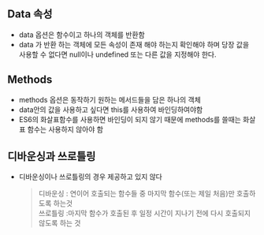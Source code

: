 ## Data 속성
- data 옵션은 함수이고 하나의 객체를 반환함
- data 가 반환 하는 객체에 모든 속성이 존재 해야 하는지 확인해야 하며 당장 값을 사용할 수 없다면 null이나 undefined 또는 다른 값을 지정해야 한다.

## Methods 
- methods 옵션은 동작하기 원하는 메서드들을 담은 하나의 객체
- data안의 값을 사용하고 싶다면 this를 사용하여 바인딩하여야함
- ES6의 화살표함수를 사용하면 바인딩이 되지 않기 때문에 methods를 쓸때는 화살표 함수는 사용하지 않아야 함

## 디바운싱과 쓰로틀링
- 디바운싱이나 쓰로틀링의 경우 제공하고 있지 않다
  > 디바운싱 : 연이어 호출되는 함수들 중 마지막 함수(또는 제일 처음)만 호출하도록 하는것\
  쓰로틀링 :마지막 함수가 호출된 후 일정 시간이 지나기 전에 다시 호출되지 않도록 하는 것